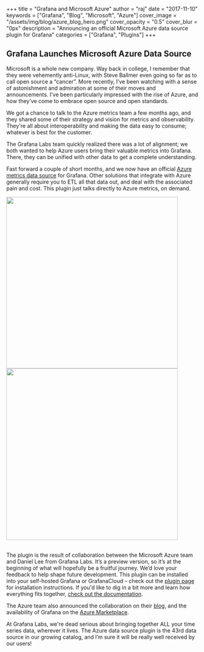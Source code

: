 +++
title = "Grafana and Microsoft Azure"
author = "raj"
date = "2017-11-10"
keywords = ["Grafana", "Blog", "Microsoft", "Azure"]
cover_image = "/assets/img/blog/azure_blog_hero.png"
cover_opacity = "0.5"
cover_blur = "0px"
description = "Announcing an official Microsoft Azure data source plugin for Grafana"
categories = ["Grafana", "Plugins"]
+++

## Grafana Launches Microsoft Azure Data Source

Microsoft is a whole new company. Way back in college, I remember that they were vehemently anti-Linux, with Steve Ballmer even going so far as to call open source a “cancer”. More recently, I’ve been watching with a sense of astonishment and admiration at some of their moves and announcements.  I’ve been particularly impressed with the rise of Azure, and how they’ve come to embrace open source and open standards.

We got a chance to talk to the Azure metrics team a few months ago, and they shared some of their strategy and vision for metrics and observability. They're all about interoperability and making the data easy to consume; whatever is best for the customer.

The Grafana Labs team quickly realized there was a lot of alignment; we both wanted to help Azure users bring their valuable metrics into Grafana. There, they can be unified with other data to get a complete understanding.

Fast forward a couple of short months, and we now have an official [Azure metrics data source](https://grafana.com/plugins/grafana-azure-monitor-datasource?utm_source=blog&utm_campaign=azure_article) for Grafana. Other solutions that integrate with Azure generally require you to ETL all that data out, and deal with the associated pain and cost. This plugin just talks directly to Azure metrics, on demand.

<div class="row row--no-gutters">
	<div class="col col--md-6"><img src="/assets/img/blog/azure_dash_1.png" width="450" /></div>
	<div class="col col--md-6"><img src="/assets/img/blog/azure_dash_3.png" width="450" /></div>
</div>
<br />

The plugin is the result of collaboration between the Microsoft Azure team and Daniel Lee from Grafana Labs. It’s a preview version, so it’s at the beginning of what will hopefully be a fruitful journey. We’d love your feedback to help shape future development. This plugin can be installed into your self-hosted Grafana or GrafanaCloud – check out the [plugin page](https://grafana.com/plugins/grafana-azure-monitor-datasource/installation?utm_source=blog&utm_campaign=azure_article) for installation instructions. If you'd like to dig in a bit more and learn how everything fits together, [check out the documentation](https://docs.microsoft.com/en-us/azure/monitoring-and-diagnostics/monitor-send-to-grafana).


The Azure team also announced the collaboration on their [blog](https://azure.microsoft.com/en-us/blog/monitor-azure-services-and-applications-using-grafana/), and the availability of Grafana on the [Azure Marketplace](https://azuremarketplace.microsoft.com/en-us/marketplace/apps/grafana-labs.grafana_oss).

At Grafana Labs, we're dead serious about bringing together ALL your time series data, wherever it lives. The Azure data source plugin is the 43rd data source in our growing catalog, and I’m sure it will be really well received by our users!